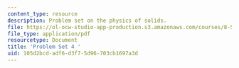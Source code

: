```yaml
---
content_type: resource
description: Problem set on the physics of solids.
file: https://ol-ocw-studio-app-production.s3.amazonaws.com/courses/8-512-theory-of-solids-ii-spring-2009/105d2bcdadf6d3f75d96703cb1697a3d_MIT8_512s09_2004_pset04.pdf
file_type: application/pdf
resourcetype: Document
title: 'Problem Set 4 '
uid: 105d2bcd-adf6-d3f7-5d96-703cb1697a3d
---
```

